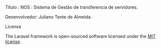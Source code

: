 Título : NOS : Sistema de Gestão de transferencia de servidores.

Desenvolvedor: Juliano Tente de Almeida.

License

The Laravel framework is open-sourced software licensed under the [MIT license](http://opensource.org/licenses/MIT).

